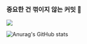 ### 중요한 건 꺾이지 않는 커밋 👋

<a href="https://yooonwodyd.github.io/" target="_blank"><img src="https://img.shields.io/badge/blog-181717?style=for-the-badge&logo=github&logoColor=white"/></a>




![Anurag's GitHub stats](https://github-readme-stats.vercel.app/api?username=yooonwodyd&show_icons=true&theme=radical)
